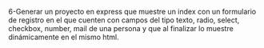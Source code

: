 6-Generar un proyecto en express que muestre un index con un formulario de registro en el que cuenten con campos del tipo texto, radio, select, checkbox, number, mail de una persona y que al finalizar lo muestre dinámicamente en el mismo html.
